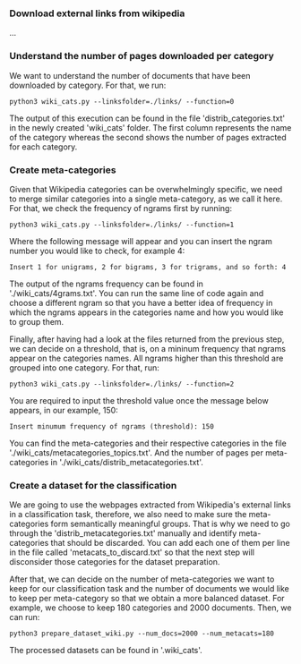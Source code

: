 ### Download external links from wikipedia
...

### Understand the number of pages downloaded per category
We want to understand the number of documents that have been downloaded by category. For that, we run:

    python3 wiki_cats.py --linksfolder=./links/ --function=0
    
The output of this execution can be found in the file 'distrib_categories.txt' in the newly created 'wiki_cats' folder. The first column represents the name of the category whereas the second shows the number of pages extracted for each category. 

### Create meta-categories
Given that Wikipedia categories can be overwhelmingly specific, we need to merge similar categories into a single meta-category, as we call it here. For that, we check the frequency of ngrams first by running:

    python3 wiki_cats.py --linksfolder=./links/ --function=1    
    
Where the following message will appear and you can insert the ngram number you would like to check, for example 4:

    Insert 1 for unigrams, 2 for bigrams, 3 for trigrams, and so forth: 4

The output of the ngrams frequency can be found in './wiki_cats/4grams.txt'. You can run the same line of code again and choose a different ngram so that you have a better idea of frequency in which the ngrams appears in the categories name and how you would like to group them.

Finally, after having had a look at the files returned from the previous step, we can decide on a threshold, that is, on a mininum frequency that ngrams appear on the categories names. All ngrams higher than this threshold are grouped into one category. For that, run:

    python3 wiki_cats.py --linksfolder=./links/ --function=2
    
You are required to input the threshold value once the message below appears, in our example, 150:

    Insert minumum frequency of ngrams (threshold): 150
    
You can find the meta-categories and their respective categories in the file './wiki_cats/metacategories_topics.txt'. And the number of pages per meta-categories in './wiki_cats/distrib_metacategories.txt'. 

### Create a dataset for the classification

We are going to use the webpages extracted from Wikipedia's external links in a classification task, therefore, we also need to make sure the meta-categories form semantically meaningful groups. That is why we need to go through the 'distrib_metacategories.txt' manually and identify meta-categories that should be discarded. You can add each one of them per line in the file called 'metacats_to_discard.txt' so that the next step will disconsider those categories for the dataset preparation. 

After that, we can decide on the number of meta-categories we want to keep for our classification task and the number of documents we would like to keep per meta-category so that we obtain a more balanced dataset. For example, we choose to keep 180 categories and 2000 documents. Then, we can run:

    python3 prepare_dataset_wiki.py --num_docs=2000 --num_metacats=180

The processed datasets can be found in '.wiki_cats'. 

